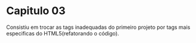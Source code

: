 # Capitulo 03
 Consistiu em trocar as tags inadequadas do primeiro projeto por tags mais especificas do HTML5(refatorando o código).